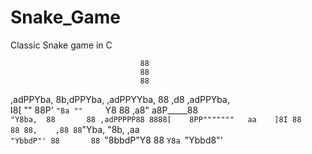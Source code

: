 # Snake_Game
Classic Snake game in C
                                                      
                                 88                   
                                 88                   
                                 88                   
,adPPYba, 8b,dPPYba,  ,adPPYYba, 88   ,d8  ,adPPYba,  
I8[    "" 88P'   `"8a ""     `Y8 88 ,a8"  a8P_____88  
 `"Y8ba,  88       88 ,adPPPPP88 8888[    8PP"""""""  
aa    ]8I 88       88 88,    ,88 88`"Yba, "8b,   ,aa  
`"YbbdP"' 88       88 `"8bbdP"Y8 88   `Y8a `"Ybbd8"' 
